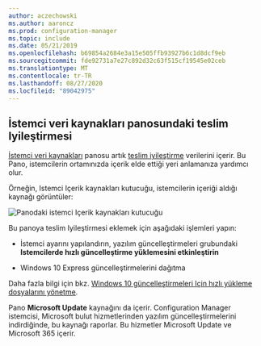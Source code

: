 ```yaml
---
author: aczechowski
ms.author: aaroncz
ms.prod: configuration-manager
ms.topic: include
ms.date: 05/21/2019
ms.openlocfilehash: b69854a2684e3a15e505ffb93927b6c1d8dcf9eb
ms.sourcegitcommit: fde92731a7e27c892d32c63f515cf19545e02ceb
ms.translationtype: MT
ms.contentlocale: tr-TR
ms.lasthandoff: 08/27/2020
ms.locfileid: "89042975"
---
```

## <a name="delivery-optimization-in-client-data-sources-dashboard"></a><a name="bkmk_do"></a> İstemci veri kaynakları panosundaki teslim Iyileştirmesi

<!--3555759-->

[İstemci veri kaynakları](../../../../servers/deploy/configure/monitor-content-you-have-distributed.md#client-data-sources-dashboard) panosu artık [teslim iyileştirme](../../../../plan-design/hierarchy/fundamental-concepts-for-content-management.md#delivery-optimization) verilerini içerir. Bu Pano, istemcilerin ortamınızda içerik elde ettiği yeri anlamanıza yardımcı olur.

Örneğin, Istemci Içerik kaynakları kutucuğu, istemcilerin içeriği aldığı kaynağı görüntüler:

![Panodaki istemci Içerik kaynakları kutucuğu](../../media/3555759-do-source.png)

Bu panoya teslim Iyileştirmesi eklemek için aşağıdaki işlemleri yapın:

- İstemci ayarını yapılandırın, yazılım güncelleştirmeleri grubundaki **Istemcilerde hızlı güncelleştirme yüklemesini etkinleştirin**

- Windows 10 Express güncelleştirmelerini dağıtma

Daha fazla bilgi için bkz. [Windows 10 güncelleştirmeleri Için hızlı yükleme dosyalarını yönetme](../../../../../sum/deploy-use/manage-express-installation-files-for-windows-10-updates.md).

Pano **Microsoft Update** kaynağını da içerir. Configuration Manager istemcisi, Microsoft bulut hizmetlerinden yazılım güncelleştirmelerini indirdiğinde, bu kaynağı raporlar. Bu hizmetler Microsoft Update ve Microsoft 365 içerir.
